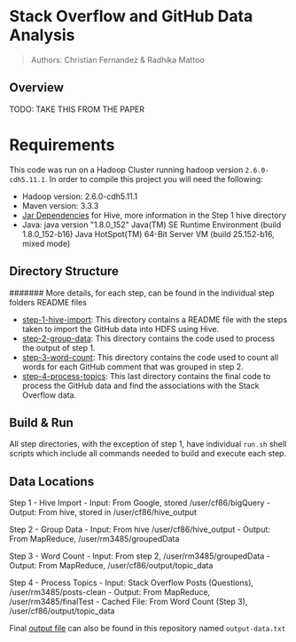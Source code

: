 # Stack Overflow and GitHub Data Analysis
> Authors: Christian Fernandez & Radhika Mattoo

## Overview

TODO: TAKE THIS FROM THE PAPER

# Requirements

This code was run on a Hadoop Cluster running hadoop version `2.6.0-cdh5.11.1`. In order to compile this project you will need the following: 

- Hadoop version: 2.6.0-cdh5.11.1
- Maven version: 3.3.3
- [Jar Dependencies](step-1-hive-import/README.md) for Hive, more information in the Step 1 hive directory
- Java: java version "1.8.0_152"
        Java(TM) SE Runtime Environment (build 1.8.0_152-b16)
        Java HotSpot(TM) 64-Bit Server VM (build 25.152-b16, mixed mode)

## Directory Structure
####### More details, for each step, can be found in the individual step folders README files

- [step-1-hive-import](step-1-hive-import/README.md): This directory contains a README file with the steps taken to import the GitHub data into HDFS using Hive.
- [step-2-group-data](step-2-group-data/README.md): This directory contains the code used to process the output of step 1. 
- [step-3-word-count](step-3-word-count/README.md): This directory contains the code used to count all words for each GitHub comment that was grouped in step 2.
- [step-4-process-topics](step-4-process-topics/README.md): This last directory contains the final code to process the GitHub data and find the associations with the Stack Overflow data.

## Build & Run

All step directories, with the exception of step 1, have individual `run.sh` shell scripts which include all commands needed to build and execute each step.

## Data Locations

Step 1 - Hive Import
    - Input: From Google, stored /user/cf86/bigQuery
    - Output: From hive, stored in /user/cf86/hive_output

Step 2 - Group Data
    - Input: From hive /user/cf86/hive_output
    - Output: From MapReduce, /user/rm3485/groupedData

Step 3 - Word Count
    - Input: From step 2, /user/rm3485/groupedData
    - Output: From MapReduce, /user/cf86/output/topic_data

Step 4 - Process Topics
    - Input: Stack Overflow Posts (Questions), /user/rm3485/posts-clean
    - Output: From MapReduce, /user/rm3485/finalTest
    - Cached File: From Word Count (Step 3), /user/cf86/output/topic_data

Final [output file](output-data.txt) can also be found in this repository named `output-data.txt`
